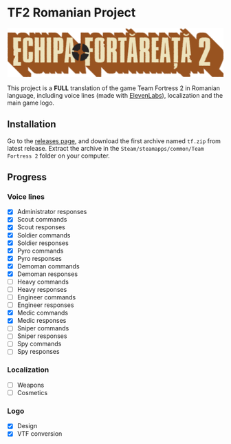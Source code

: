 # TF2 Romanian Project

![TF2 Romanian Project](./logo/logo.png)

This project is a **FULL** translation of the game Team Fortress 2 in Romanian language, including voice lines (made with [ElevenLabs](https://elevenlabs.io/)), localization and the main game logo.

## Installation

Go to the [releases page](https://github.com/v4n00/tf2-romanian-project/releases), and download the first archive named `tf.zip` from latest release. Extract the archive in the `Steam/steamapps/common/Team Fortress 2` folder on your computer.

## Progress

### Voice lines

- [x] Administrator responses
- [x] Scout commands
- [x] Scout responses
- [x] Soldier commands
- [x] Soldier responses
- [x] Pyro commands
- [x] Pyro responses
- [x] Demoman commands
- [x] Demoman responses
- [ ] Heavy commands
- [ ] Heavy responses
- [ ] Engineer commands
- [ ] Engineer responses
- [x] Medic commands
- [x] Medic responses
- [ ] Sniper commands
- [ ] Sniper responses
- [ ] Spy commands
- [ ] Spy responses

### Localization

- [ ] Weapons
- [ ] Cosmetics

### Logo

- [x] Design
- [x] VTF conversion
